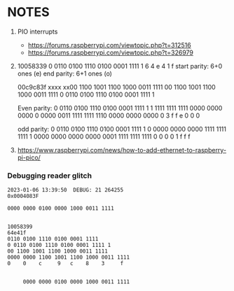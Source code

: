 # NOTES

1. PIO interrupts
   - https://forums.raspberrypi.com/viewtopic.php?t=312516
   - https://forums.raspberrypi.com/viewtopic.php?t=326979

2. 10058339
   0 0110 0100 1110 0100 0001 1111 1
     6    4    e    4    1    f
     start parity: 6+0 ones (e)
     end parity:   6+1 ones (o)

   00c9c83f
   xxxx xx00 1100 1001 1100 1000 0011 1111
   00 1100 1001 1100 1000 0011 1111
   0 0110 0100 1110 0100 0001 1111 1

   Even parity:
   0 0110 0100 1110 0100 0001 1111 1
   1 1111 1111 1111 0000 0000 0000 0
   0000 0011 1111 1111 1110 0000 0000 0000
   0    3    f    f    e    0    0    0

   odd parity:
   0 0110 0100 1110 0100 0001 1111 1
   0 0000 0000 0000 1111 1111 1111 1
   0000 0000 0000 0000 0001 1111 1111 1111
   0    0    0    0    1    f    f    f

3. https://www.raspberrypi.com/news/how-to-add-ethernet-to-raspberry-pi-pico/

### Debugging reader glitch
```
2023-01-06 13:39:50  DEBUG: 21 264255
0x0004083F

0000 0000 0100 0000 1000 0011 1111


10058399
64e41f
0110 0100 1110 0100 0001 1111
0 0110 0100 1110 0100 0001 1111 1
00 1100 1001 1100 1000 0011 1111
0000 0000 1100 1001 1100 1000 0011 1111
0    0    c     9   c    8    3     f


     0000 0000 0100 0000 1000 0011 1111
```